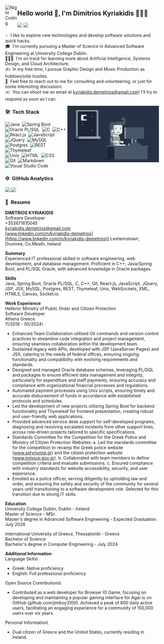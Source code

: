 <img alt="Night Coding" src="./assets/Hand%20Wave.gif" width='40' align="left"/><h2>Hello world 👋, I'm Dimitrios Kyriakidis 👨🏻‍💻</h2>

<p align="left">
<a href="https://github.com/kyriakidisdimitrios"><img src="https://img.shields.io/badge/-Portfolio-3423A6?style=flat&logo=Google-Chrome&logoColor=white"/></a>
<a href="https://www.linkedin.com/in/kyriakidis-demetrios/"><img src="https://img.shields.io/badge/-Dimitrios%20Kyriakidis-0077B5?style=flat&logo=Linkedin&logoColor=white"/></a>
</p>

💡 &nbsp;I like to explore new technologies and develop software solutions and quick hacks.\
🎓 &nbsp;I'm currently pursuing a Master of Science in Advanced Software Engineering at University College Dublin.\
👨🏻‍💻 &nbsp;I'm on track for learning more about Artificial Intelligence, Systems Design, and Cloud Architecture.\
✍️ &nbsp;In my free time, I pursue Graphic Design and Music Production as hobbies/side hustles.\
💬 &nbsp;Feel free to reach out to me for consulting and volunteering, or just for some interesting discussion.\
✉️ &nbsp;You can shoot me an email at kyriakidis.demetrios@gmail.com! I'll try to respond as soon as I can.

<img alt="Night Coding" src="https://raw.githubusercontent.com/AVS1508/AVS1508/master/assets/Night-Coding.gif" align="right"/>

### 🛠 &nbsp;Tech Stack

![Java](https://img.shields.io/badge/-Java-05122A?style=flat&logo=java)&nbsp;
![Spring Boot](https://img.shields.io/badge/-Spring%20Boot-05122A?style=flat&logo=springboot)&nbsp;
![Oracle PL/SQL](https://img.shields.io/badge/-Oracle%20PL%2FSQL-05122A?style=flat&logo=oracle)&nbsp;
![C](https://img.shields.io/badge/-C-05122A?style=flat&logo=c)&nbsp;
![C++](https://img.shields.io/badge/-C++-05122A?style=flat&logo=C%2B%2B&logoColor=00599C)&nbsp;\
![React.js](https://img.shields.io/badge/-React.js-05122A?style=flat&logo=react)&nbsp;
![JavaScript](https://img.shields.io/badge/-JavaScript-05122A?style=flat&logo=javascript)&nbsp;
![JQuery](https://img.shields.io/badge/-JQuery-05122A?style=flat&logo=jquery)&nbsp;
![MySQL](https://img.shields.io/badge/-MySQL-05122A?style=flat&logo=mysql)&nbsp;\
![Postgres](https://img.shields.io/badge/-Postgres-05122A?style=flat&logo=postgresql)&nbsp;
![REST](https://img.shields.io/badge/-REST-05122A?style=flat&logo=rest)&nbsp;
![Thymeleaf](https://img.shields.io/badge/-Thymeleaf-05122A?style=flat&logo=thymeleaf)&nbsp;\
![Unix](https://img.shields.io/badge/-Unix-05122A?style=flat&logo=unix)&nbsp;
![HTML](https://img.shields.io/badge/-HTML-05122A?style=flat&logo=html5)&nbsp;
![CSS](https://img.shields.io/badge/-CSS-05122A?style=flat&logo=css3&logoColor=1572B6)&nbsp;\
![Git](https://img.shields.io/badge/-Git-05122A?style=flat&logo=git)&nbsp;
![Markdown](https://img.shields.io/badge/-Markdown-05122A?style=flat&logo=markdown)&nbsp;
![Visual Studio Code](https://img.shields.io/badge/-Visual%20Studio%20Code-05122A?style=flat&logo=visual-studio-code&logoColor=007ACC)&nbsp;

### ⚙️ &nbsp;GitHub Analytics

<a href="https://github.com/kyriakidisdimitrios">
  <img height=200 align="center" src="https://github-readme-stats.vercel.app/api?username=kyriakidisdimitrios&show_icons=true&theme=algolia&count_private=true&hide_rank=true&show=prs_merged,prs_merged_percentage&&hide=contribs,stars&card_width=380" />
</a>
<a href="https://github.com/kyriakidisdimitrios" >
  <img height=200 align="center" src="https://github-readme-stats.vercel.app/api/top-langs?username=kyriakidisdimitrios&hide_progress=true&hide=html,css&layout=compact&langs_count=10&theme=algolia&card_width=320"/>
</a>

### 📄 &nbsp;Resume

**DIMITRIOS KYRIAKIDIS**\
Software Developer\
+353871610045\
[kyriakidis.demetrios@gmail.com](mailto:kyriakidis.demetrios@gmail.com)\
[www.linkedin.com/in/kyriakidis-demetrios](https://www.linkedin.com/in/kyriakidis-demetrios)\
Leshemstown, Drumree, Co.Meath, Ireland

**Summary**\
Experienced IT professional skilled in software engineering, web development, and database management. Proficient in C++, Java/Spring Boot, and PL/SQL Oracle, with advanced knowledge in Oracle packages.

**Skills**\
Java, Spring Boot, Oracle PL/SQL, C, C++, Git, React.js, JavaScript, JQuery, JSP, JSX, MySQL, Postgres, REST, Thymeleaf, Unix, WebSockets, XML, HTML5, Canvas, Socket.io.

**Work Experience**\
Hellenic Ministry of Public Order and Citizen Protection\
Software Developer\
Athens Greece\
11/2016 - 05/2024\
- Enhanced Team Collaboration utilized Git commands and version control practices to streamline code integration and project management, ensuring seamless collaboration within the development team.
- Sustained legacy web APIs, developed with JSP (JavaServer Pages) and JSX, catering to the needs of federal offices, ensuring ongoing functionality and compatibility with evolving requirements and standards.
- Designed and managed Oracle database schemas, leveraging PL/SQL and packages to ensure efficient data management and integrity, particularly for expenditure and staff payments, ensuring accuracy and compliance with organizational financial processes and regulations.
- Automated payment processes using Unix scripts, ensuring timely and accurate disbursement of funds in accordance with established protocols and schedules.
- Led the development of new projects utilizing Spring Boot for backend functionality and Thymeleaf for frontend presentation, creating robust and user-friendly web applications.
- Provided advanced service desk support for self-developed programs, diagnosing and resolving escalated incidents from other support lines, across role-driven projects tailored to specific specifications.
- Standards Committee for the Competition for the Greek Police and Ministry of Citizen Protection Websites: 
  a. Led the standards committee for the competition to revamp the Greek police website (www.astynomia.gr) and the citizen protection website (www.minocp.gov.gr).
  b. Collaborated with team members to define competition criteria and evaluate submissions.
  c. Ensured compliance with industry standards for website accessibility, security, and user experience.
- Enrolled as a police officer, serving diligently by upholding law and order, and ensuring the safety and security of the community for several years until transitioning to a software development role. Selected for this transition due to strong IT skills.

**Education**\
University College Dublin, Dublin - Ireland\
Master of Science - MSc\
Master's degree in Advanced Software Engineering - Expected Graduation: July 2026

International University of Greece, Thessaloniki - Greece\
Bachelor of Science\
Bachelor's degree in Computer Engineering - July 2024

**Additional Information**\
Language Skills\
- Greek: Native proficiency
- English: Full professional proficiency

Open Source Contributions\
- Contributed as a web developer for Browser IO Game, focusing on developing and maintaining a popular gaming interface for Agar.io on GitHub (github.com/jimboy3100). Achieved a peak of 800 daily active users, facilitating an engaging experience for a community of 150,000 users over six years.

Personal Information\
- Dual citizen of Greece and the United States, currently residing in Ireland.
